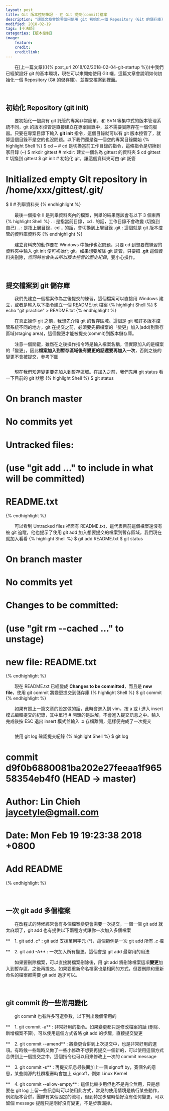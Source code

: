 ```yaml
---
layout: post
title: Git 版本控制筆記 - 在 Git 提交(commit)檔案
description: "這篇文章會說明如何使用 git 初始化一個 Repository (Git 的儲存庫)，並透過 git add、git commit 提交檔案到版本庫裡面"
modified: 2018-02-19
tags: [小法師]
categories: [版本控制]
image:
    feature: 
    credit: 
    creditlink: 
---
```


　　在[上一篇文章](({% post_url 2018/02/2018-02-04-git-startup %}))中我們已經架設好 git 的基本環境，現在可以來開始使用 Git 囉，這篇文章會說明如何初始化一個 Repository (Git 的儲存庫)，並提交檔案到裡面。

<!--more-->　

## 初始化 Repository (git init)
　　要初始化一個具有 git 託管的專案非常簡單，和 SVN 等集中式的版本管理系統不同，git 的版本控管是直接建立在專案目錄中，並不需要實際存在一個伺服器。只要在專案目錄下輸入 **git init** 指令，這個目錄就可以有 git 版本控管了，就算這個目錄不是空的也沒問題。以下我們還是從一個空的專案目錄開始
{% highlight Shell %}
$ cd ~              # cd 是切換當前工作目錄的指令，這條指令是切換到家目錄 (~)
$ mkdir gittest     # mkdir: 建立一個名為 gittest 的資料夾
$ cd gittest        # 切換到 gittest
$ git init          # 初始化 git，讓這個資料夾可由 git 託管
# Initialized empty Git repository in /home/xxx/gittest/.git/

$ ll                # 列舉資料夾
{% endhighlight %}

　　最後一個指令 ll 是列舉資料夾內的檔案，列舉的結果應該會有以下 3 個東西
{% highlight Shell %}
.    : 是指當前目錄，cd . 的話，工作目錄不會改變 (切換到自己)
..   : 是指上層目錄，cd .. 的話，會切換到上層目錄
.git : 這個就是 git 版本控管的資料庫資料夾
{% endhighlight %}

　　建立資料夾的動作要在 Windows 中操作也沒問題，只要 cd 到想要做練習的資料夾中輸入 git init 便可初始化 git。如果想要解除 git 託管，只要把 **.git** 這個資料夾刪除，*但同時也會失去所以版本控管的歷史紀錄*，要小心操作。

　

## 提交檔案到 git 儲存庫
　　我們先建立一個檔案作為之後提交的練習，這個檔案可以直接用 Windows 建立，或者是輸入以下指令建立一個 README.txt 檔案
{% highlight Shell %}
$ echo "git practice" > README.txt
{% endhighlight %}

　　在真正操作 git 之前，我想先介紹 git 的暫存區域。這個是 git 和許多版本控管系統不同的地方，git 在提交之前，必須要先把檔案的「變更」加入(add)到暫存區域(staging area)，這個變更才能被提交(commit)到版本儲存庫。

　　注意一個關鍵，雖然在之後操作指令時是輸入檔案名稱，但實際加入的是檔案的「變更」，因此**檔案加入到暫存區域後有變更的話還要再加入一次**，否則之後的變更不會被提交，參考下圖
<figure class="large center">
	<img src="/images/2018/02/git-staging-area.png" alt="">
</figure>

　　現在我們知道變更要先加入到暫存區域。在加入之前，我們先用 git status 看一下目前的 git 狀態
{% highlight Shell %}
$ git status
# On branch master
# No commits yet
# Untracked files:
#   (use "git add <file>..." to include in what will be committed)
#         README.txt
{% endhighlight %}

　　可以看到 Untracked files 裡面有 README.txt，這代表目前這個檔案還沒有被 git 追蹤，他也提示了使用 git add 加入想要提交的檔案到暫存區域，我們現在就加入看看
{% highlight Shell %}
$ git add README.txt
$ git status
# On branch master
# No commits yet
# Changes to be committed:
#   (use "git rm --cached <file>..." to unstage)
#         new file:   README.txt
{% endhighlight %}

　　現在 README.txt 已經變成 **Changes to be committed**，而且是 **new file**，使用 git commit 將變更提交到儲存庫
{% highlight Shell %}
$ git commit
{% endhighlight %}

　　如果有照上一篇文章的設定做的話，此時會進入到 vim，按 a 或 i 進入 insert 模式編輯提交的紀錄，其中單行 # 開頭的是註解，不會進入提交訊息之中。輸入完成後按 ESC 退出 insert 模式並輸入 :x 存檔離開，這樣便完成了一次提交
<figure class="large center">
	<img src="/images/2018/02/git-commit-message.png" alt="">
</figure>

　　使用 git log 確認提交紀錄
{% highlight Shell %}
$ git log
# commit d9f0b6880081ba202e27feeaa1f96558354eb4f0 (HEAD -> master)
# Author: Lin Chieh <jaycetyle@gmail.com>
# Date:   Mon Feb 19 19:23:38 2018 +0800

#     Add README
{% endhighlight %}

　

## 一次 git add 多個檔案
　　在改程式的時候經常會有多個檔案變更會需要一次提交，一個一個 git add 就太麻煩了，git add 也有提供以下兩種方式讓你一次加入多個檔案

**　1. git add *.c**
:	git add 支援萬用字元 (*)，這個範例是一次 git add 所有 .c 檔

**　2. git add -A**
:	一次加入所有變更。這個會是 git add 最常用的用法

　　如果要刪除檔案，可以直接將檔案刪除後，用 git add 將刪除檔案這項**變更**加入到暫存區，之後再提交。如果要重新命名檔案也是相同的方式，但要刪除和重新命名的檔案都需要 git add 過才可以。

　

## git commit 的一些常用變化
　　git commit 也有許多可選參數，以下列出幾個常用的

**　1. git commit \-a**
:	非常好用的指令。如果變更都只是修改檔案的話 (刪除、新增檔案不算)，可以使用這個方式省略 git add 的步驟，直接提交變更

**　2. git commit \-\-amend**
:	將變更合併到上次提交中，也是非常好用的選項。有時候一些臨時又做了一些小修改不想要再提交一個新的，可以使用這個方式合併到上一個提交之中，這個指令也可以用來修改上一次的 commit message

**　3. git commit \-s**
:	再提交訊息最後面加上一個 signoff by，簽個名的意思，某些開源的社群複審時會加上 signoff，例如 Linux Kernel

**　4. git commit \-\-allow-empty**
:	這個比較少用但也不是完全無用，只是想要在 git log 上留一些訊息時可以使用此方式，常見的使用情境是執行某些動作，例如版本合併，團隊有某個固定的流程，但到特定步驟時恰好沒有任何變更，可以留個 message 提醒只是剛好沒有變更，不是步驟漏掉。